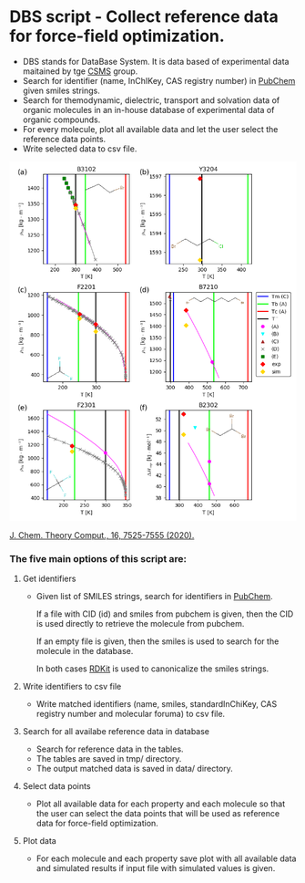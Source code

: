 # DBS script - Collect reference data for force-field optimization.

* DBS stands for DataBase System. It is data based of experimental data maitained by tge [CSMS](https://csms.ethz.ch/) group.
* Search for identifier (name, InChIKey, CAS registry number) in [PubChem](https://pubchem.ncbi.nlm.nih.gov/) given smiles strings.
* Search for themodynamic, dielectric, transport and solvation data of organic molecules in an in-house database of experimental data of organic compounds.
* For every molecule, plot all available data and let the user select the reference data points.
* Write selected data to csv file.

![](/images/chap_1_vic.png)

[J. Chem. Theory Comput., 16, 7525-​7555 (2020).](https://pubs.acs.org/doi/10.1021/acs.jctc.0c00683)

### The five main options of this script are:

1. Get identifiers

    * Given list of SMILES strings, search for identifiers in [PubChem](https://pubchem.ncbi.nlm.nih.gov/).
    
      If a file with CID (id) and smiles from pubchem is given,
      then the CID is used directly to retrieve the molecule from pubchem.
      
      If an empty file is given,
      then the smiles is used to search for the molecule in the database.
      
      In both cases [RDKit](https://www.rdkit.org/) is used to canonicalize the smiles strings.

2. Write identifiers to csv file

    * Write matched identifiers (name, smiles, standardInChiKey, CAS registry number and molecular foruma)
    to csv file.

3. Search for all availabe reference data in database

    * Search for reference data in the tables.
    * The tables are saved in tmp/ directory.
    * The output matched data is saved in data/ directory.

4. Select data points

    * Plot all available data for each property and each molecule
      so that the user can select the data points that will be used as reference data
      for force-field optimization.

5. Plot data

    * For each molecule and each property
    save plot with all available data and simulated results
    if input file with simulated values is given.
